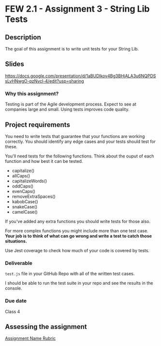 # FEW 2.1 - Assignment 3 - String Lib Tests

## Description 

The goal of this assignment is to write unit tests for your String Lib. 

## Slides

https://docs.google.com/presentation/d/1aBUDlkov4Bg3BHjALA3u6NQPDSsLvHNwgO-pzNvcl-4/edit?usp=sharing

### Why this assignment?

Testing is part of the Agile development process. Expect to see at companies large and small. Using tests improves code quality. 

## Project requirements

You need to write tests that guarantee that your functions are working correctly. You should identify any edge cases and your tests should test for these. 

You'll need tests for the following functions. Think about the ouput of each function and how best it can be tested. 

- capitalize()
- allCaps()
- capitalizeWords()
- oddCaps()
- evenCaps()
- removeExtraSpaces()
- kabobCase()
- snakeCase()
- camelCase()

If you've added any extra functions you should write tests for those also. 

For more complex functions you might include more than one test case. **Your job is to think of what can go wrong and write a test to catch those situations.**

Use Jest coverage to check how much of your code is covered by tests. 

### Deliverable

`test.js` file in your GitHub Repo with all of the written test cases. 

I should be able to run the test suite in your repo and see the results in the console. 

### Due date

Class 4 

## Assessing the assignment

[Assignment Name Rubric](./assignment-03-rubric.md)




